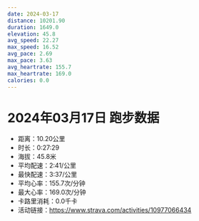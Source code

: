 ```yaml
---
date: 2024-03-17
distance: 10201.90
duration: 1649.0
elevation: 45.8
avg_speed: 22.27
max_speed: 16.52
avg_pace: 2.69
max_pace: 3.63
avg_heartrate: 155.7
max_heartrate: 169.0
calories: 0.0
---
```


# 2024年03月17日 跑步数据

- 距离：10.20公里
- 时长：0:27:29
- 海拔：45.8米
- 平均配速：2:41/公里
- 最快配速：3:37/公里
- 平均心率：155.7次/分钟
- 最大心率：169.0次/分钟
- 卡路里消耗：0.0千卡
- 活动链接：https://www.strava.com/activities/10977066434
